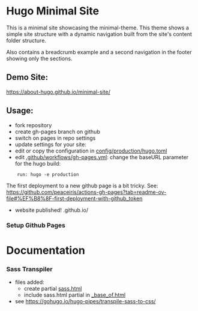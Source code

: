 # Hugo Minimal Site 

This is a minimal site showcasing the minimal-theme.
This theme shows a simple site structure
with a dynamic navigation built from the site's 
content folder structure.

Also contains a breadcrumb example and a second navigation in 
the footer showing only the sections.

## Demo Site: 

https://about-hugo.github.io/minimal-site/


## Usage:

- fork repository
- create gh-pages branch on github
- switch on pages in repo settings
- update settings for your site:
- edit or copy the configuration in [config/production/hugo.toml](config/production/hugo.toml)
- edit [.github/workflows/gh-pages.yml](.github/workflows/gh-pages.yml): 
  change the baseURL parameter for the hugo build:

```
    run: hugo -e production
```

The first deployment to a new github page is a bit tricky. See: 
https://github.com/peaceiris/actions-gh-pages?tab=readme-ov-file#%EF%B8%8F-first-deployment-with-github_token


- website published! <user>.github.io/<repo>

### Setup Github Pages

# Documentation

### Sass Transpiler

- files added:
    - create partial [sass.html](themes/minimal-theme/layouts/partials/sass.html)
    - include sass.html partial in [_base_of.html](themes/minimal-theme/layouts/_default/baseof.html)
- see https://gohugo.io/hugo-pipes/transpile-sass-to-css/
  

